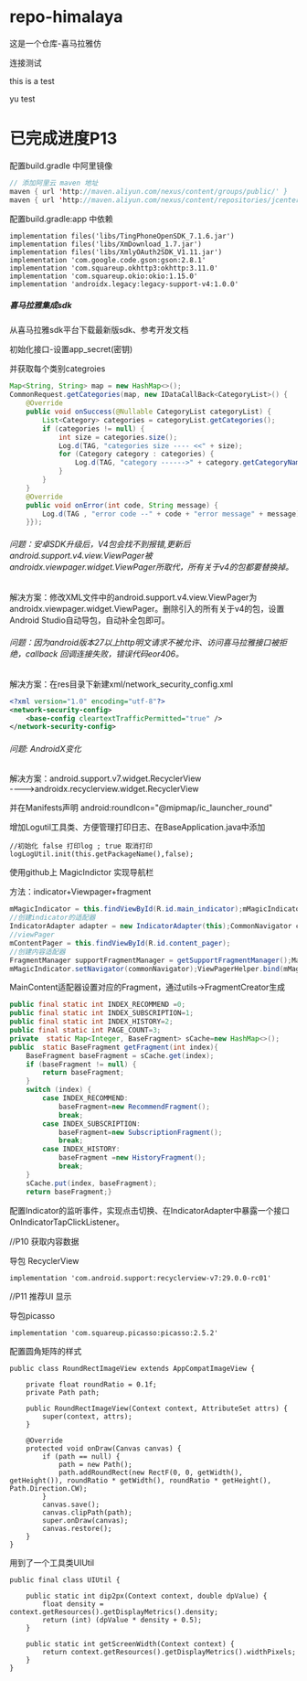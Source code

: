 ﻿# repo-himalaya
这是一个仓库-喜马拉雅仿

连接测试

this is a test

yu test



已完成进度P13
=======
配置build.gradle 中阿里镜像

```java
// 添加阿里云 maven 地址
maven { url 'http://maven.aliyun.com/nexus/content/groups/public/' }
maven { url 'http://maven.aliyun.com/nexus/content/repositories/jcenter' }
```

配置build.gradle:app 中依赖

```
implementation files('libs/TingPhoneOpenSDK_7.1.6.jar')
implementation files('libs/XmDownload_1.7.jar')
implementation files('libs/XmlyOAuth2SDK_V1.11.jar')
implementation 'com.google.code.gson:gson:2.8.1'
implementation 'com.squareup.okhttp3:okhttp:3.11.0'
implementation 'com.squareup.okio:okio:1.15.0'
implementation 'androidx.legacy:legacy-support-v4:1.0.0'
```



##### 喜马拉雅集成sdk

从喜马拉雅sdk平台下载最新版sdk、参考开发文档

初始化接口-设置app_secret(密钥) 

并获取每个类别categroies

```java
Map<String, String> map = new HashMap<>();
CommonRequest.getCategories(map, new IDataCallBack<CategoryList>() {   
    @Override    
    public void onSuccess(@Nullable CategoryList categoryList) {        
        List<Category> categories = categoryList.getCategories();        
        if (categories != null) {            
            int size = categories.size();            
            Log.d(TAG, "categories size ---- <<" + size);            
            for (Category category : categories) {               
                Log.d(TAG, "category ------>" + category.getCategoryName());            
            }        
        }   
    }   
    @Override    
    public void onError(int code, String message) {        
        Log.d(TAG , "error code --" + code + "error message" + message);    
    }});
```


###### 问题：安卓SDK升级后，V4包会找不到报错,更新后android.support.v4.view.ViewPager被androidx.viewpager.widget.ViewPager所取代，所有关于v4的包都要替换掉。

解决方案：修改XML文件中的android.support.v4.view.ViewPager为androidx.viewpager.widget.ViewPager。删除引入的所有关于v4的包，设置Android Studio自动导包，自动补全包即可。

###### 问题：因为android版本27以上http明文请求不被允许、访问喜马拉雅接口被拒绝，callback 回调连接失败，错误代码eor406。

解决方案：在res目录下新建xml/network_security_config.xml

```xml
<?xml version="1.0" encoding="utf-8"?>
<network-security-config>    
    <base-config cleartextTrafficPermitted="true" />
</network-security-config>
```
###### 问题: AndroidX变化												

解决方案：android.support.v7.widget.RecyclerView  
---->androidx.recyclerview.widget.RecyclerView

并在Manifests声明 android:roundIcon="@mipmap/ic_launcher_round"

增加Logutil工具类、方便管理打印日志、在BaseApplication.java中添加

```
//初始化 false 打印log ; true 取消打印
logLogUtil.init(this.getPackageName(),false);
```

使用github上 MagicIndictor 实现导航栏

方法：indicator+Viewpager+fragment

```java
mMagicIndicator = this.findViewById(R.id.main_indicator);mMagicIndicator.setBackgroundColor(this.getResources().getColor(R.color.main_color));
//创建indicator的适配器
IndicatorAdapter adapter = new IndicatorAdapter(this);CommonNavigator commonNavigator = new CommonNavigator(this);commonNavigator.setAdapter(adapter);
//viewPager
mContentPager = this.findViewById(R.id.content_pager);
//创建内容适配器
FragmentManager supportFragmentManager = getSupportFragmentManager();MainContentAdapter mainContentAdapter = new MainContentAdapter(supportFragmentManager);mContentPager.setAdapter(mainContentAdapter);//把viewPager和indicator绑定在一起
mMagicIndicator.setNavigator(commonNavigator);ViewPagerHelper.bind(mMagicIndicator, mContentPager);
```

MainContent适配器设置对应的Fragment，通过utils->FragmentCreator生成

```java
public final static int INDEX_RECOMMEND =0;
public final static int INDEX_SUBSCRIPTION=1;
public final static int INDEX_HISTORY=2;
public final static int PAGE_COUNT=3;
private  static Map<Integer, BaseFragment> sCache=new HashMap<>();
public  static BaseFragment getFragment(int index){    
    BaseFragment baseFragment = sCache.get(index);    
    if (baseFragment != null) {        
        return baseFragment;    
    }    
    switch (index) {        
        case INDEX_RECOMMEND:            
            baseFragment=new RecommendFragment();            
            break;        
        case INDEX_SUBSCRIPTION:            
            baseFragment=new SubscriptionFragment();            
            break;        
        case INDEX_HISTORY:            
            baseFragment =new HistoryFragment();            
            break;    
    }    
    sCache.put(index, baseFragment);    
    return baseFragment;}
```

配置Indicator的监听事件，实现点击切换、在IndicatorAdapter中暴露一个接口OnIndicatorTapClickListener。



//P10 获取内容数据

导包 RecyclerView

```
implementation 'com.android.support:recyclerview-v7:29.0.0-rc01'
```

//P11 推荐UI 显示

导包picasso

```
implementation 'com.squareup.picasso:picasso:2.5.2'
```


配置圆角矩阵的样式
```
public class RoundRectImageView extends AppCompatImageView {

    private float roundRatio = 0.1f;
    private Path path;

    public RoundRectImageView(Context context, AttributeSet attrs) {
        super(context, attrs);
    }

    @Override
    protected void onDraw(Canvas canvas) {
        if (path == null) {
            path = new Path();
            path.addRoundRect(new RectF(0, 0, getWidth(), getHeight()), roundRatio * getWidth(), roundRatio * getHeight(), Path.Direction.CW);
        }
        canvas.save();
        canvas.clipPath(path);
        super.onDraw(canvas);
        canvas.restore();
    }
}
```

用到了一个工具类UIUtil
```
public final class UIUtil {

    public static int dip2px(Context context, double dpValue) {
        float density = context.getResources().getDisplayMetrics().density;
        return (int) (dpValue * density + 0.5);
    }

    public static int getScreenWidth(Context context) {
        return context.getResources().getDisplayMetrics().widthPixels;
    }
}
```


